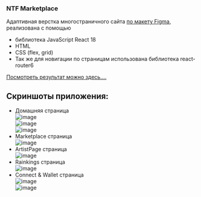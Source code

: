 ### NTF Marketplace 

Адаптивная верстка многостраничного сайта [по макету Figma](https://www.figma.com/file/ksxZPlNGN7AeQuypLIJEIx/NFT-Marketplace-(Copy)?node-id=1996%3A13619&mode=dev), реализована с помощью 
* библиотека JavaScript React 18
* HTML
* CSS (flex, grid)
* Так же для новигации по страницам использована библиотека react-router6 

 [Посмотреть результат можно здесь....](https://kalliacto.github.io/NFTMarketplace/)<br/>

  ## Скриншоты приложения:
  
- Домашняя страница <br/>
![image](https://github.com/Kalliacto/NFTMarketplace/assets/98468178/1c94a40c-d5f5-483b-827d-4bcde5538791)<br/>
![image](https://github.com/Kalliacto/NFTMarketplace/assets/98468178/68c345bc-4f9a-4746-9f21-f6e25cffeaae)<br/>
![image](https://github.com/Kalliacto/NFTMarketplace/assets/98468178/ce89da5e-8872-4a65-a899-dc5794f27c20)<br/>
- Marketplace страница <br/>
![image](https://github.com/Kalliacto/NFTMarketplace/assets/98468178/4e33cf7a-43a1-472f-9565-7be83c035eb4)<br/>
- ArtistPage страница <br/>
![image](https://github.com/Kalliacto/NFTMarketplace/assets/98468178/dba4d16c-ff2e-443e-931a-37d4753e56f2)<br/>
- Rainkings страница <br/>
![image](https://github.com/Kalliacto/NFTMarketplace/assets/98468178/154b74b1-b21e-4fb4-bd0f-71e461e8a070)<br/>
- Connect & Wallet страница <br/>
![image](https://github.com/Kalliacto/NFTMarketplace/assets/98468178/b93191b9-8455-408a-ba41-86386a903ebf)<br/>
![image](https://github.com/Kalliacto/NFTMarketplace/assets/98468178/6f25f4cb-6b1c-4a5e-ace0-42445eae61ff)<br/>


  



